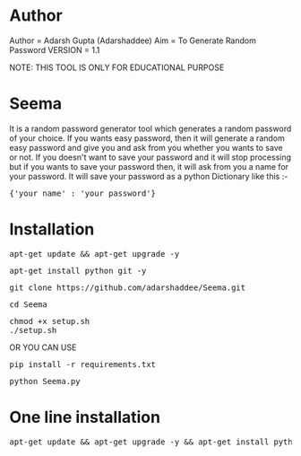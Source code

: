 # Author
Author = Adarsh Gupta (Adarshaddee)
Aim = To Generate Random Password
VERSION = 1.1

NOTE: THIS TOOL IS ONLY FOR EDUCATIONAL PURPOSE 

# Seema
It is a random password generator tool which generates a random password of your choice. If you wants easy password, then it will generate a random easy password and give you and ask from you whether you wants to save or not. If you doesn't want to save your password and it will stop processing but if you wants to save your password then, it will ask from you a name for your password. It will save your password as a python Dictionary like this :-

<pre>
{'your name' : 'your password'}
</pre>

# Installation 

<pre>
apt-get update && apt-get upgrade -y 
</pre>

<pre>
apt-get install python git -y
</pre>

<pre>
git clone https://github.com/adarshaddee/Seema.git 
</pre>

<pre>
cd Seema
</pre>

<pre>
chmod +x setup.sh
./setup.sh
</pre>

OR YOU CAN USE

<pre>
pip install -r requirements.txt
</pre>

<pre>
python Seema.py
</pre>


# One line installation 

<pre>
apt-get update && apt-get upgrade -y && apt-get install python git -y && git clone https://github.com/adarshaddee/Seema.git
</pre>


